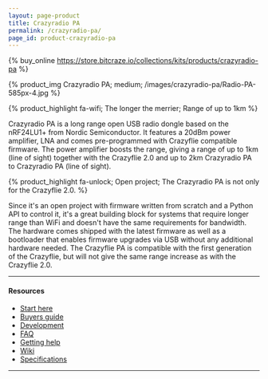 ```yaml
---
layout: page-product
title: Crazyradio PA
permalink: /crazyradio-pa/
page_id: product-crazyradio-pa
---
```


{% buy_online https://store.bitcraze.io/collections/kits/products/crazyradio-pa %}

{% product_img Crazyradio PA; medium;
/images/crazyradio-pa/Radio-PA-585px-4.jpg
%}

{% product_highlight
fa-wifi;
The longer the merrier;
Range of up to 1km
%}

Crazyradio PA is a long range open USB radio dongle based on the
nRF24LU1+ from Nordic Semiconductor. It features a 20dBm power
amplifier, LNA and comes pre-programmed with Crazyflie compatible
firmware. The power amplifier boosts the range, giving a range of up to
1km (line of sight) together with the Crazyflie 2.0 and up to 2km
Crazyradio PA to Crazyradio PA (line of sight).

{% product_highlight
fa-unlock;
Open project;
The Crazyradio PA is not only for the Crazyflie 2.0.
%}

Since it's an open project with firmware written from scratch and
a Python API to control it, it's a great building block for systems
that require longer range than WiFi and doesn't have the same
requirements for bandwidth. The hardware comes shipped with the latest
firmware as well as a bootloader that enables firmware upgrades via USB
without any additional hardware needed. The Crazyflie PA is compatible
with the first generation of the Crazyflie, but will not give the same
range increase as with the Crazyflie 2.0.

---

#### Resources

- [Start here](/start/)
- [Buyers guide](/crazyflie-2-0-buyers-guide/)
- [Development](https://wiki.bitcraze.io/projects:crazyradiopa:index)
- [FAQ](/frequently-asked-questions-Crazyflie-2.0/)
- [Getting help](/getting-help/)
- [Wiki](https://wiki.bitcraze.io/doc:crazyradio:index)
- [Specifications](https://store.bitcraze.io/products/crazyradio-pa)

---

